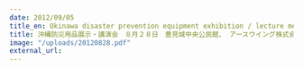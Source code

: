 ```yaml
---
date: 2012/09/05
title_en: Okinawa disaster prevention equipment exhibition / lecture meeting
title: 沖縄防災用品展示・講演会　８月２８日　豊見城中央公民館、 アースウイング株式会社主催
image: "/uploads/20120828.pdf"
external_url:
---
```

